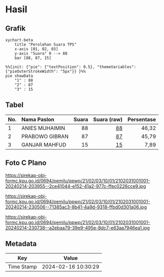 # Hasil

## Grafik

```mermaid
xychart-beta
    title "Perolehan Suara TPS"
    x-axis [01, 02, 03]
    y-axis "Suara" 0 --> 88
    bar [88, 87, 15]
```

```mermaid
%%{init: {"pie": {"textPosition": 0.5}, "themeVariables": {"pieOuterStrokeWidth": "5px"}} }%%
pie showData
    "1" : 88
    "2" : 87
    "3" : 15
```

## Tabel

| No. | Nama Paslon    | Suara | Suara (raw) | Persentase |
|:--- |:-------------- | -----:| -----------:| ----------:|
| 1   | ANIES MUHAIMIN | 88    | [88][p-1]   | 46,32      |
| 2   | PRABOWO GIBRAN | 87    | [87][p-2]   | 45,79      |
| 3   | GANJAR MAHFUD  | 15    | [15][p-3]   | 7,89       |


[p-1]: https://github.com/gigit-pemilu/pemilu-2024-21-kepulauan-riau/blob/main/pilpres/hitung-suara/sub/21-kepulauan-riau/sub/02-karimun/sub/03-karimun/sub/1001-tanjung-balai/sub/001-tps/sub/paslon-1.txt
[p-2]: https://github.com/gigit-pemilu/pemilu-2024-21-kepulauan-riau/blob/main/pilpres/hitung-suara/sub/21-kepulauan-riau/sub/02-karimun/sub/03-karimun/sub/1001-tanjung-balai/sub/001-tps/sub/paslon-2.txt
[p-3]: https://github.com/gigit-pemilu/pemilu-2024-21-kepulauan-riau/blob/main/pilpres/hitung-suara/sub/21-kepulauan-riau/sub/02-karimun/sub/03-karimun/sub/1001-tanjung-balai/sub/001-tps/sub/paslon-3.txt

## Foto C Plano

https://sirekap-obj-formc.kpu.go.id/0694/pemilu/ppwp/21/02/03/10/01/2102031001001-20240214-203955--2ce41044-e152-41a2-977c-ffec0226cce9.jpg

https://sirekap-obj-formc.kpu.go.id/0694/pemilu/ppwp/21/02/03/10/01/2102031001001-20240214-230506--71385ac3-8b41-4a9d-9318-ffbd0d301a06.jpg

https://sirekap-obj-formc.kpu.go.id/0694/pemilu/ppwp/21/02/03/10/01/2102031001001-20240214-230738--a2ebaa79-39e9-495e-8dc7-e63aa7946ea1.jpg


## Metadata

| Key        | Value               |
| ---------- | ------------------- |
| Time Stamp | 2024-02-16 10:30:29 |



